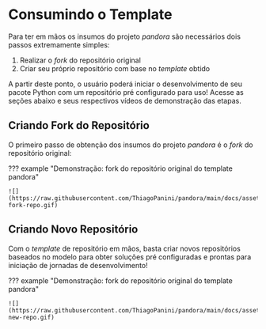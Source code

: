 # Consumindo o Template

Para ter em mãos os insumos do projeto *pandora* são necessários dois passos extremamente simples:

1. Realizar o *fork* do repositório original
2. Criar seu próprio repositório com base no *template* obtido

A partir deste ponto, o usuário poderá iniciar o desenvolvimento de seu pacote Python com um repositório pré configurado para uso! Acesse as seções abaixo e seus respectivos vídeos de demonstração das etapas.

## Criando Fork do Repositório

O primeiro passo de obtenção dos insumos do projeto *pandora* é o *fork* do repositório original:

??? example "Demonstração: fork do repositório original do template pandora"

    ![](https://raw.githubusercontent.com/ThiagoPanini/pandora/main/docs/assets/gifs/pandora-fork-repo.gif)


## Criando Novo Repositório

Com o *template* de repositório em mãos, basta criar novos repositórios baseados no modelo para obter soluções pré configuradas e prontas para iniciação de jornadas de desenvolvimento!

??? example "Demonstração: fork do repositório original do template pandora"

    ![](https://raw.githubusercontent.com/ThiagoPanini/pandora/main/docs/assets/gifs/pandora-new-repo.gif)